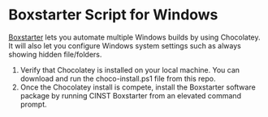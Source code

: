 # Boxstarter Script for Windows
<a href="http://boxstarter.org/">Boxstarter</a> lets you automate multiple Windows builds by using Chocolatey. It will also let you configure Windows system settings such as always showing hidden file/folders.

1. Verify that Chocolatey is installed on your local machine. You can download and run the choco-install.ps1 file from this repo.
2. Once the Chocolatey install is compete, install the Boxstarter software package by running CINST Boxstarter from an elevated command prompt.
